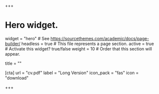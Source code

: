 +++
# Hero widget.
widget = "hero"  # See https://sourcethemes.com/academic/docs/page-builder/
headless = true  # This file represents a page section.
active = true  # Activate this widget? true/false
weight = 10  # Order that this section will appear.

title = ""

[cta]
  url = "cv.pdf"
  label = "Long Version"
  icon_pack = "fas"
  icon = "download"
  
+++


